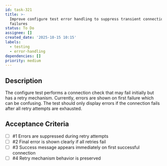 ```yaml
---
id: task-321
title: >-
  Improve configure test error handling to suppress transient connection
  failures
status: To Do
assignee: []
created_date: '2025-10-15 10:15'
labels:
  - testing
  - error-handling
dependencies: []
priority: medium
---
```


## Description

<!-- SECTION:DESCRIPTION:BEGIN -->
The configure test performs a connection check that may fail initially but has a retry mechanism. Currently, errors are shown on first failure which can be confusing. The test should only display errors if the connection fails after all retry attempts are exhausted.
<!-- SECTION:DESCRIPTION:END -->

## Acceptance Criteria
<!-- AC:BEGIN -->
- [ ] #1 Errors are suppressed during retry attempts
- [ ] #2 Final error is shown clearly if all retries fail
- [ ] #3 Success message appears immediately on first successful connection
- [ ] #4 Retry mechanism behavior is preserved
<!-- AC:END -->
